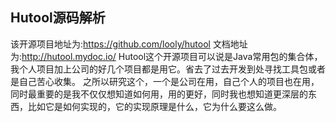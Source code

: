 ## Hutool源码解析

该开源项目地址为:https://github.com/looly/hutool
文档地址为:http://hutool.mydoc.io/
Hutool这个开源项目可以说是Java常用包的集合体，我个人项目加上公司的好几个项目都是用它。省去了过去开发到处寻找工具包或者是自己苦心收集。
之所以研究这个，一个是公司在用，自己个人的项目也在用，同时最重要的是我不仅仅想知道如何用，用的更好，同时我也想知道更深层的东西，比如它是如何实现的，它的实现原理是什么，它为什么要这么做。

